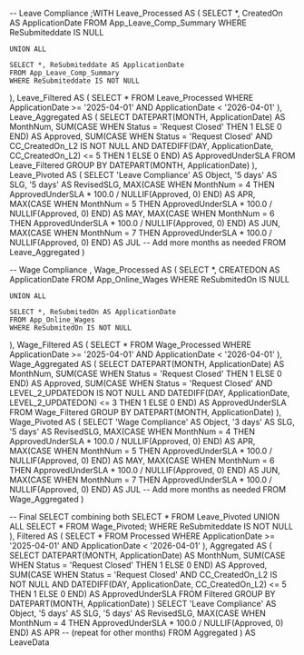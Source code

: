-- Leave Compliance
;WITH Leave_Processed AS (
    SELECT *, CreatedOn AS ApplicationDate
    FROM App_Leave_Comp_Summary
    WHERE ReSubmiteddate IS NULL

    UNION ALL

    SELECT *, ReSubmiteddate AS ApplicationDate
    FROM App_Leave_Comp_Summary
    WHERE ReSubmiteddate IS NOT NULL
),
Leave_Filtered AS (
    SELECT *
    FROM Leave_Processed
    WHERE ApplicationDate >= '2025-04-01' AND ApplicationDate < '2026-04-01'
),
Leave_Aggregated AS (
    SELECT
        DATEPART(MONTH, ApplicationDate) AS MonthNum,
        SUM(CASE WHEN Status = 'Request Closed' THEN 1 ELSE 0 END) AS Approved,
        SUM(CASE 
            WHEN Status = 'Request Closed' 
                 AND CC_CreatedOn_L2 IS NOT NULL 
                 AND DATEDIFF(DAY, ApplicationDate, CC_CreatedOn_L2) <= 5 
            THEN 1 ELSE 0 
        END) AS ApprovedUnderSLA
    FROM Leave_Filtered
    GROUP BY DATEPART(MONTH, ApplicationDate)
),
Leave_Pivoted AS (
    SELECT
        'Leave Compliance' AS Object,
        '5 days' AS SLG,
        '5 days' AS RevisedSLG,
        MAX(CASE WHEN MonthNum = 4 THEN ApprovedUnderSLA * 100.0 / NULLIF(Approved, 0) END) AS APR,
        MAX(CASE WHEN MonthNum = 5 THEN ApprovedUnderSLA * 100.0 / NULLIF(Approved, 0) END) AS MAY,
        MAX(CASE WHEN MonthNum = 6 THEN ApprovedUnderSLA * 100.0 / NULLIF(Approved, 0) END) AS JUN,
        MAX(CASE WHEN MonthNum = 7 THEN ApprovedUnderSLA * 100.0 / NULLIF(Approved, 0) END) AS JUL
        -- Add more months as needed
    FROM Leave_Aggregated
)

-- Wage Compliance
, Wage_Processed AS (
    SELECT *, CREATEDON AS ApplicationDate
    FROM App_Online_Wages
    WHERE ReSubmitedOn IS NULL

    UNION ALL

    SELECT *, ReSubmitedOn AS ApplicationDate
    FROM App_Online_Wages
    WHERE ReSubmitedOn IS NOT NULL
),
Wage_Filtered AS (
    SELECT *
    FROM Wage_Processed
    WHERE ApplicationDate >= '2025-04-01' AND ApplicationDate < '2026-04-01'
),
Wage_Aggregated AS (
    SELECT
        DATEPART(MONTH, ApplicationDate) AS MonthNum,
        SUM(CASE WHEN Status = 'Request Closed' THEN 1 ELSE 0 END) AS Approved,
        SUM(CASE 
            WHEN Status = 'Request Closed' 
                 AND LEVEL_2_UPDATEDON IS NOT NULL 
                 AND DATEDIFF(DAY, ApplicationDate, LEVEL_2_UPDATEDON) <= 3 
            THEN 1 ELSE 0 
        END) AS ApprovedUnderSLA
    FROM Wage_Filtered
    GROUP BY DATEPART(MONTH, ApplicationDate)
),
Wage_Pivoted AS (
    SELECT
        'Wage Compliance' AS Object,
        '3 days' AS SLG,
        '5 days' AS RevisedSLG,
        MAX(CASE WHEN MonthNum = 4 THEN ApprovedUnderSLA * 100.0 / NULLIF(Approved, 0) END) AS APR,
        MAX(CASE WHEN MonthNum = 5 THEN ApprovedUnderSLA * 100.0 / NULLIF(Approved, 0) END) AS MAY,
        MAX(CASE WHEN MonthNum = 6 THEN ApprovedUnderSLA * 100.0 / NULLIF(Approved, 0) END) AS JUN,
        MAX(CASE WHEN MonthNum = 7 THEN ApprovedUnderSLA * 100.0 / NULLIF(Approved, 0) END) AS JUL
        -- Add more months as needed
    FROM Wage_Aggregated
)

-- Final SELECT combining both
SELECT * FROM Leave_Pivoted
UNION ALL
SELECT * FROM Wage_Pivoted;
WHERE ReSubmiteddate IS NOT NULL
    ),
    Filtered AS (
        SELECT *
        FROM Processed
        WHERE ApplicationDate >= '2025-04-01' AND ApplicationDate < '2026-04-01'
    ),
    Aggregated AS (
        SELECT
            DATEPART(MONTH, ApplicationDate) AS MonthNum,
            SUM(CASE WHEN Status = 'Request Closed' THEN 1 ELSE 0 END) AS Approved,
            SUM(CASE 
                WHEN Status = 'Request Closed' 
                     AND CC_CreatedOn_L2 IS NOT NULL 
                     AND DATEDIFF(DAY, ApplicationDate, CC_CreatedOn_L2) <= 5 
                THEN 1 ELSE 0 
            END) AS ApprovedUnderSLA
        FROM Filtered
        GROUP BY DATEPART(MONTH, ApplicationDate)
    )
    SELECT
        'Leave Compliance' AS Object,
        '5 days' AS SLG,
        '5 days' AS RevisedSLG,
        MAX(CASE WHEN MonthNum = 4 THEN ApprovedUnderSLA * 100.0 / NULLIF(Approved, 0) END) AS APR
        -- (repeat for other months)
    FROM Aggregated
) AS LeaveData
